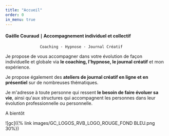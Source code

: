 ```yaml
---
title: "Accueil"
order: 0
in_menu: true
---
```

#### Gaëlle Couraud ∣ Accompagnement individuel et collectif

                   Coaching · Hypnose · Journal Créatif  

Je propose de vous accompagner dans votre évolution de façon individuelle et globale via **le coaching, l'hypnose, le journal créatif** et mon expérience. 

Je propose également des **ateliers de journal créatif en ligne et en présentiel** sur de nombreuses thématiques. 

Je m'adresse à toute personne qui ressent **le besoin de faire évoluer sa vie**, ainsi qu'aux structures qui accompagnent les personnes dans leur évolution professionnelle ou personnelle. 

A bientôt 

![gc]({% link images/GC_LOGOS_RVB_LOGO_ROUGE_FOND BLEU.png 30%}) 